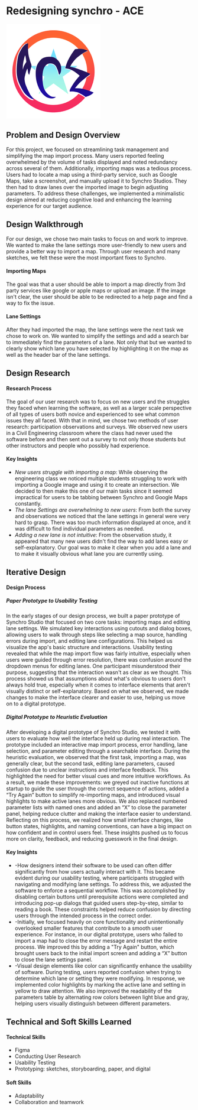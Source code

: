 # Redesigning synchro - ACE
![](https://github.com/2frogfrog/SynchroHCI/blob/3517aa6a9f9eb57b5bb03aefc25e42dd9be02640/project_report/images/logo.png)

## **Problem and Design Overview**
For this project, we focused on streamlining task management and simplifying the map import process. Many users reported feeling overwhelmed by the volume of tasks displayed and noted redundancy across several of them. Additionally, importing maps was a tedious process. Users had to locate a map using a third-party service, such as Google Maps, take a screenshot, and manually upload it to Synchro Studios. They then had to draw lanes over the imported image to begin adjusting parameters. To address these challenges, we implemented a minimalistic design aimed at reducing cognitive load and enhancing the learning experience for our target audience.


## **Design Walkthrough**
For our design, we chose two main tasks to focus on and work to improve. We wanted to make the lane settings more user-friendly to new users and provide a better way to import a map. Through user research and many sketches, we felt these were the most important fixes to Synchro. 
#### Importing Maps
The goal was that a user should be able to import a map directly from 3rd party services like google or apple maps or upload an image. If the image isn't clear, the user should be able to be redirected to a help page and find a way to fix the issue.
#### Lane Settings
After they had imported the map, the lane settings were the next task we chose to work on. We wanted to simplify the settings and add a search bar to immediately find the parameters of a lane. Not only that but we wanted to clearly show which lane you have selected by highlighting it on the map as well as the header bar of the lane settings.



## Design Research 
#### Research Process
The goal of our user research was to focus on new users and the struggles they faced when learning the software, as well as a larger
scale perspective of all types of users both novice and experienced to see what common issues they all faced. With that in mind, we 
chose two methods of user research: participation observations and surveys. We observed new users in a Civil Engineering classroom 
where the class had never used the software before and then sent out a survey to not only those students but other instructors and 
people who possibly had experience.
#### Key Insights
- *New users struggle with importing a map*: While observing the engineering class we noticed multiple students struggling to work with importing a Google image and using it
  to create an intersection. We decided to then make this one of our main tasks since it seemed impractical for users to be tabbing 
  between Synchro and Google Maps constantly.
- *The lane Settings are overwhelming to new users*: From both the survey and observations we noticed that the lane settings in general were very hard to grasp. There was too much information displayed at once, and it was difficult to find individual parameters as needed.
- *Adding a new lane is not intuitive*: From the observation study, it appeared that many new users didn't find the way to add lanes easy or self-explanatory. Our goal was to make it clear when you add a lane and to make it visually obvious what lane you are currently using. 


## Iterative Design
#### Design Process
##### Paper Prototype to Usability Testing
In the early stages of our design process, we built a paper prototype of Synchro Studio that focused on two core tasks: importing maps and editing lane settings. We simulated key interactions using cutouts and dialog boxes, allowing users to walk through steps like selecting a map source, handling errors during import, and editing lane configurations. This helped us visualize the app's basic structure and interactions. Usability testing revealed that while the map import flow was fairly intuitive, especially when users were guided through error resolution, there was confusion around the dropdown menus for editing lanes. One participant misunderstood their purpose, suggesting that the interaction wasn't as clear as we thought. This process showed us that assumptions about what's obvious to users don't always hold true, especially when it comes to interface elements that aren't visually distinct or self-explanatory. Based on what we observed, we made changes to make the interface clearer and easier to use, helping us move on to a digital prototype.
##### Digital Prototype to Heuristic Evaluation
After developing a digital prototype of Synchro Studio, we tested it with users to evaluate how well the interface held up during real interaction. The prototype included an interactive map import process, error handling, lane selection, and parameter editing through a searchable interface. During the heuristic evaluation, we observed that the first task, importing a map, was generally clear, but the second task, editing lane parameters, caused confusion due to unclear instructions and interface feedback. This highlighted the need for better visual cues and more intuitive workflows. As a result, we made these improvements: we greyed out inactive functions at startup to guide the user through the correct sequence of actions, added a “Try Again” button to simplify re-importing maps, and introduced visual highlights to make active lanes more obvious. We also replaced numbered parameter lists with named ones and added an “X” to close the parameter panel, helping reduce clutter and making the interface easier to understand. Reflecting on this process, we realized how small interface changes, like button states, highlights, and naming conventions, can have a big impact on how confident and in control users feel. These insights pushed us to focus more on clarity, feedback, and reducing guesswork in the final design.
#### Key Insights
- -How designers intend their software to be used can often differ significantly from how users actually interact with it. This became evident during our usability testing, where participants struggled with navigating and modifying lane settings. To address this, we adjusted the software to enforce a sequential workflow. This was accomplished by disabling certain buttons until prerequisite actions were completed and introducing pop-up dialogs that guided users step-by-step, similar to reading a book. These constraints helped reduce confusion by directing users through the intended process in the correct order.
- -Initially, we focused heavily on core functionality and unintentionally overlooked smaller features that contribute to a smooth user experience. For instance, in our digital prototype, users who failed to import a map had to close the error message and restart the entire process. We improved this by adding a "Try Again" button, which brought users back to the initial import screen and adding a “X” button to close the lane settings panel.
- -Visual design elements like color can significantly enhance the usability of software. During testing, users reported confusion when trying to determine which lane or setting they were modifying. In response, we implemented color highlights by marking the active lane and setting in yellow to draw attention. We also improved the readability of the parameters table by alternating row colors between light blue and gray, helping users visually distinguish between different parameters.
## Technical and Soft Skills Learned
#### Technical Skills
- Figma
- Conducting User Research
- Usability Testing
- Prototyping: sketches, storyboarding, paper, and digital
#### Soft Skills
- Adaptability
- Collaboration and teamwork



